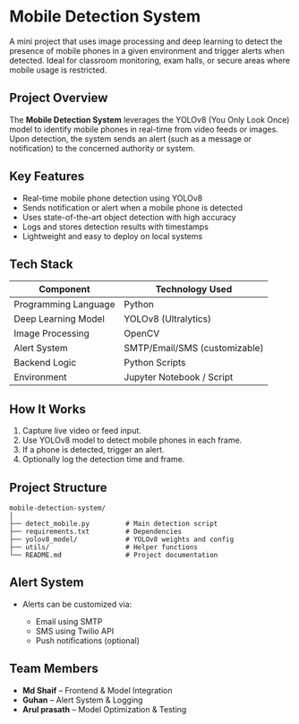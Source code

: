 

#  Mobile Detection System

A mini project that uses image processing and deep learning to detect the presence of mobile phones in a given environment and trigger alerts when detected. Ideal for classroom monitoring, exam halls, or secure areas where mobile usage is restricted.

##  Project Overview

The **Mobile Detection System** leverages the YOLOv8 (You Only Look Once) model to identify mobile phones in real-time from video feeds or images. Upon detection, the system sends an alert (such as a message or notification) to the concerned authority or system.

## Key Features

*  Real-time mobile phone detection using YOLOv8
*  Sends notification or alert when a mobile phone is detected
*  Uses state-of-the-art object detection with high accuracy
*  Logs and stores detection results with timestamps
*  Lightweight and easy to deploy on local systems

##  Tech Stack

| Component            | Technology Used               |
| -------------------- | ----------------------------- |
| Programming Language | Python                        |
| Deep Learning Model  | YOLOv8 (Ultralytics)          |
| Image Processing     | OpenCV                        |
| Alert System         | SMTP/Email/SMS (customizable) |
| Backend Logic        | Python Scripts                |
| Environment          | Jupyter Notebook / Script     |

##  How It Works

1. Capture live video or feed input.
2. Use YOLOv8 model to detect mobile phones in each frame.
3. If a phone is detected, trigger an alert.
4. Optionally log the detection time and frame.


##  Project Structure

```
mobile-detection-system/
│
├── detect_mobile.py         # Main detection script
├── requirements.txt         # Dependencies
├── yolov8_model/            # YOLOv8 weights and config
├── utils/                   # Helper functions
└── README.md                # Project documentation
```

##  Alert System

* Alerts can be customized via:

  * Email using SMTP
  * SMS using Twilio API
  * Push notifications (optional)

##  Team Members

* **Md Shaif** – Frontend & Model Integration
* **Guhan** – Alert System & Logging
* **Arul prasath** – Model Optimization & Testing





